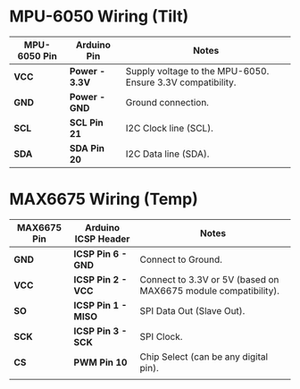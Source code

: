 # MPU-6050 Wiring (Tilt)

| **MPU-6050 Pin** | **Arduino Pin**  | **Notes**                                                  |
| ---------------- | ---------------- | ---------------------------------------------------------- |
| **VCC**          | **Power - 3.3V** | Supply voltage to the MPU-6050. Ensure 3.3V compatibility. |
| **GND**          | **Power - GND**  | Ground connection.                                         |
| **SCL**          | **SCL Pin 21**   | I2C Clock line (SCL).                                      |
| **SDA**          | **SDA Pin 20**   | I2C Data line (SDA).                                       |



# MAX6675 Wiring (Temp)

| **MAX6675 Pin** | **Arduino ICSP Header** | **Notes**                                                      |
| --------------- | ----------------------- | -------------------------------------------------------------- |
| **GND**         | **ICSP Pin 6 - GND**    | Connect to Ground.                                             |
| **VCC**         | **ICSP Pin 2 - VCC**    | Connect to 3.3V or 5V (based on MAX6675 module compatibility). |
| **SO**          | **ICSP Pin 1 - MISO**   | SPI Data Out (Slave Out).                                      |
| **SCK**         | **ICSP Pin 3 - SCK**    | SPI Clock.                                                     |
| **CS**          | **PWM Pin 10**          | Chip Select (can be any digital pin).                          |
|                 |                         |                                                                |

